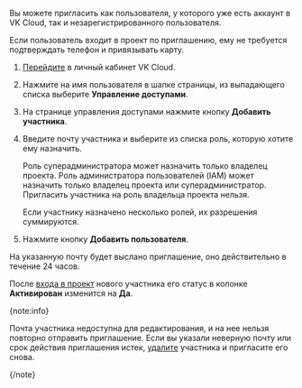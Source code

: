 Вы можете пригласить как пользователя, у которого уже есть аккаунт в VK Cloud, так и незарегистрированного пользователя.

Если пользователь входит в проект по приглашению, ему не требуется подтверждать телефон и привязывать карту.

1. [Перейдите](https://msk.cloud.vk.com/app/) в личный кабинет VK Cloud.
1. Нажмите на имя пользователя в шапке страницы, из выпадающего списка выберите **Управление доступами**.
1. На странице управления доступами нажмите кнопку **Добавить участника**.
1. Введите почту участника и выберите из списка роль, которую хотите ему назначить.

   Роль суперадминистратора может назначить только владелец проекта. Роль администратора пользователей (IAM) может назначить только владелец проекта или суперадминистратор. Пригласить участника на роль владельца проекта нельзя.

   Если участнику назначено несколько ролей, их разрешения суммируются.

1. Нажмите кнопку **Добавить пользователя**.

На указанную почту будет выслано приглашение, оно действительно в течение 24 часов.

После [входа в проект](/ru/tools-for-using-services/account/instructions/project-invitation) нового участника его статус в колонке **Активирован** изменится на **Да**.

{note:info}

Почта участника недоступна для редактирования, и на нее нельзя повторно отправить приглашение. Если вы указали неверную почту или срок действия приглашения истек, [удалите](/ru/tools-for-using-services/account/instructions/project-settings/access-manage#udalenie_uchastnika) участника и пригласите его снова.

{/note}